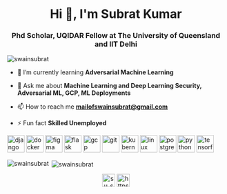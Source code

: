 <h1 align="center">Hi 👋, I'm Subrat Kumar</h1>
<h3 align="center">Phd Scholar, UQIDAR Fellow at The University of Queensland and IIT Delhi</h3>

<p align="left"> <img src="https://komarev.com/ghpvc/?username=swainsubrat" alt="swainsubrat" /> </p>

- 🌱 I’m currently learning **Adversarial Machine Learning**

- 💬 Ask me about **Machine Learning and Deep Learning Security, Adversarial ML, GCP, ML Deployments**

- 📫 How to reach me **mailofswainsubrat@gmail.com**

- ⚡ Fun fact **Skilled Unemployed**

<p align="left"><img src="https://devicons.github.io/devicon/devicon.git/icons/django/django-original.svg" alt="django" width="40" height="40"/> <img src="https://devicons.github.io/devicon/devicon.git/icons/docker/docker-original-wordmark.svg" alt="docker" width="40" height="40"/> <img src="https://www.vectorlogo.zone/logos/figma/figma-icon.svg" alt="figma" width="40" height="40"/> <img src="https://www.vectorlogo.zone/logos/pocoo_flask/pocoo_flask-icon.svg" alt="flask" width="40" height="40"/> <img src="https://www.vectorlogo.zone/logos/google_cloud/google_cloud-icon.svg" alt="gcp" width="40" height="40"/> <img src="https://www.vectorlogo.zone/logos/git-scm/git-scm-icon.svg" alt="git" width="40" height="40"/> <img src="https://www.vectorlogo.zone/logos/kubernetes/kubernetes-icon.svg" alt="kubernetes" width="40" height="40"/> <img src="https://devicons.github.io/devicon/devicon.git/icons/linux/linux-original.svg" alt="linux" width="40" height="40"/> <img src="https://devicons.github.io/devicon/devicon.git/icons/postgresql/postgresql-original-wordmark.svg" alt="postgresql" width="40" height="40"/> <img src="https://devicons.github.io/devicon/devicon.git/icons/python/python-original.svg" alt="python" width="40" height="40"/> <img src="https://www.vectorlogo.zone/logos/tensorflow/tensorflow-icon.svg" alt="tensorflow" width="40" height="40"/></p><p><img align="left" src="https://github-readme-stats.vercel.app/api/top-langs/?username=swainsubrat&layout=compact&hide=html" alt="swainsubrat" /></p>

<p>&nbsp;<img align="center" src="https://github-readme-stats.vercel.app/api?username=swainsubrat&show_icons=true" alt="swainsubrat" /></p>

<p align="center">
<a href="https://twitter.com/su_swain" target="blank"><img align="center" src="https://cdn.jsdelivr.net/npm/simple-icons@3.0.1/icons/twitter.svg" alt="su_swain" height="30" width="30" /></a>
<a href="https://linkedin.com/in/https://www.linkedin.com/in/swain-subrat-kumar-45b4a3164/" target="blank"><img align="center" src="https://cdn.jsdelivr.net/npm/simple-icons@3.0.1/icons/linkedin.svg" alt="https://www.linkedin.com/in/swain-subrat-kumar-45b4a3164/" height="30" width="30" /></a>
</p>
